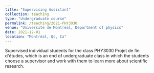 ```yaml
---
title: "Supervising Assistant"
collection: teaching
type: "Undergraduate course"
permalink: /teaching/2021-PHY3030
venue: "Université de Montréal, Department of physics"
date: 2021-12-01
location: "Montréal, Qc, Ca"
---
```


Supervised individual students for the class PHY3030 Projet de fin d'études, which is an end of undergraduate class in which the students choose a supervisor and work with them to learn more about scientific research.<br>



